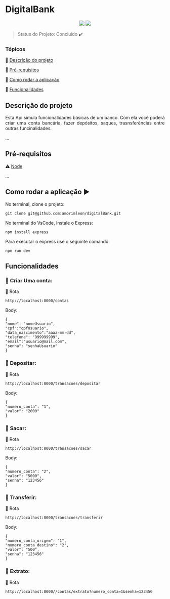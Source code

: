 <h1>DigitalBank</h1>
  
<p align="center">


  <img src="https://img.shields.io/badge/JavaScript-F7DF1E.svg?style=for-the-badge&logo=JavaScript&logoColor=black"/>
  <img src="https://img.shields.io/badge/Node.js-339933.svg?style=for-the-badge&logo=nodedotjs&logoColor=white"/>
</p>

> Status do Projeto: Concluído :heavy_check_mark: 

### Tópicos 

:small_blue_diamond: [Descrição do projeto](#descrição-do-projeto)

:small_blue_diamond: [Pré-requisitos](#pré-requisitos)

:small_blue_diamond: [Como rodar a aplicação](#como-rodar-a-aplicação-arrow_forward)

:small_blue_diamond: [Funcionalidades](#funcionalidades)

## Descrição do projeto

<P align="justify">Esta Api simula funcionalidades básicas de um banco. Com ela você poderá criar uma conta bancária, fazer depósitos, saques, trasnsferências entre outras funcinalidades.</P>

...

## Pré-requisitos

:warning: [Node](https://nodejs.org/en/download/)

...

## Como rodar a aplicação :arrow_forward:

No terminal, clone o projeto: 

```
git clone git@github.com:amorimleon/digitalBank.git
```

No terminal do VsCode, Instale o Express:

```
npm install express
```

Para executar o express use o seguinte comando:
```
npm run dev
```
## Funcionalidades
### :pushpin: **Criar Uma conta:**

🔗 Rota
```
http://localhost:8000/contas
```
Body:
```
{
"nome": "nomeUsuario",
"cpf":"cpfUsuario",
"data_nascimento":"aaaa-mm-dd",
"telefone": "999999999",
"email":"usuario@mail.com",
"senha": "senhaUsuario"
}
```

### :pushpin: **Depositar:**

🔗 Rota
```
http://localhost:8000/transacoes/depositar
```
Body:
```
{
"numero_conta": "1", 
"valor": "2000"
}
```

### :pushpin: **Sacar:**

🔗 Rota
```
http://localhost:8000/transacoes/sacar
```
Body:
```
{
"numero_conta": "2",
"valor": "5000",
"senha": "123456"
}
```

### :pushpin: **Transferir:**

🔗 Rota
```
http://localhost:8000/transacoes/transferir
```
Body:
```
{ 
"numero_conta_origem": "1",
"numero_conta_destino": "2",
"valor": "500",
"senha": "123456"
}
```

### :pushpin: **Extrato:**

🔗 Rota
```
http://localhost:8000//contas/extrato?numero_conta=1&senha=123456
```
